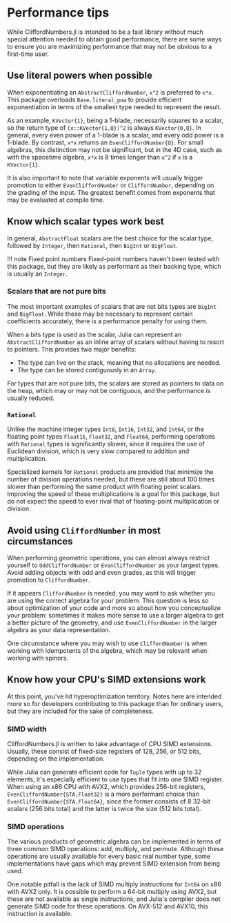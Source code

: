 # Performance tips

While CliffordNumbers.jl is intended to be a fast library without much special attention needed to
obtain good performance, there are some ways to ensure you are maximizing performance that may not
be obvious to a first-time user.

## Use literal powers when possible

When exponentiating an `AbstractCliffordNumber`, `x^2` is preferred to `x*x`. This package overloads
`Base.literal_pow` to provide efficient exponentiation in terms of the smallest type needed to
represent the result.

As an example, `KVector{1}`, being a 1-blade, necessarily squares to a scalar, so the return type
of `(x::KVector{1,Q})^2` is always `KVector{0,Q}`. In general, every even power of a 1-blade is a
scalar, and every odd power is a 1-blade. By contrast, `x*x` returns an `EvenCliffordNumber{Q}`. For
small algebras, this distinction may not be significant, but in the 4D case, such as with the
spacetime algebra, `x*x` is 8 times longer than `x^2` if `x` is a `KVector{1}`.

It is also important to note that variable exponents will usually trigger promotion to either
`EvenCliffordNumber` or `CliffordNumber`, depending on the grading of the input. The greatest
benefit comes from exponents that may be evaluated at compile time.

## Know which scalar types work best

In general, `AbstractFloat` scalars are the best choice for the scalar type, followed by `Integer`,
then `Rational`, then `BigInt` or `BigFloat`.

!!! note Fixed point numbers
    Fixed-point numbers haven't been tested with this package, but they are likely as performant as
    their backing type, which is usually an `Integer`.

### Scalars that are not pure bits

The most important examples of scalars that are not bits types are `BigInt` and `BigFloat`. While
these may be necessary to represent certain coefficients accurately, there is a performance penalty
for using them.

When a bits type is used as the scalar, Julia can represent an `AbstractCliffordNumber` as an inline
array of scalars without having to resort to pointers. This provides two major benefits:
  * The type can live on the stack, meaning that no allocations are needed.
  * The type can be stored contiguously in an `Array`.

For types that are not pure bits, the scalars are stored as pointers to data on the heap, which may
or may not be contiguous, and the performance is usually reduced.

### `Rational`

Unlike the machine integer types `Int8`, `Int16`, `Int32`, and `Int64`, or the floating point types
`Float16`, `Float32`, and `Float64`, performing operations with `Rational` types is significantly
slower, since it requires the use of Euclidean division, which is very slow compared to addition and
multiplication.

Specialized kernels for `Rational` products are provided that minimize the number of division
operations needed, but these are still about 100 times slower than performing the same product with
floating point scalars. Improving the speed of these multiplications is a goal for this package, but
do not expect the speed to ever rival that of floating-point multiplication or division.

## Avoid using `CliffordNumber` in most circumstances

When performing geometric operations, you can almost always restrict yourself to `OddCliffordNumber`
or `EvenCliffordNumber` as your largest types. Avoid adding objects with odd and even grades, as
this will trigger promotion to `CliffordNumber`.

If it appears `CliffordNumber` is needed, you may want to ask whether you are using the correct
algebra for your problem. This question is less so about optimization of your code and more so about
how you conceptualize your problem: sometimes it makes more sense to use a larger algebra to get a
better picture of the geometry, and use `EvenCliffordNumber` in the larger algebra as your data
representation.

One circumstance where you may wish to use `CliffordNumber` is when working with idempotents of the
algebra, which may be relevant when working with spinors.

## Know how your CPU's SIMD extensions work

At this point, you've hit hyperoptimization territory. Notes here are intended more so for
developers contributing to this package than for ordinary users, but they are included for the sake
of completeness.

### SIMD width

CliffordNumbers.jl is written to take advantage of CPU SIMD extensions. Usually, these consist of
fixed-size registers of 128, 256, or 512 bits, depending on the implementation.

While Julia can generate efficient code for `Tuple` types with up to 32 elements, it's especially
efficient to use types that fit into one SIMD register. When using an x86 CPU with AVX2, which
provides 256-bit registers, `EvenCliffordNumber{STA,Float32}` is a more performant choice than
`EvenCliffordNumber{STA,Float64}`, since the former consists of 8 32-bit scalars (256 bits total)
and the latter is twice the size (512 bits total).

### SIMD operations

The various products of geometric algebra can be implemented in terms of three common SIMD
operations: add, multiply, and permute. Although these operations are usually available for every
basic real number type, some implementations have gaps which may prevent SIMD extension from being
used.

One notable pitfall is the lack of SIMD multiply instructions for `Int64` on x86 with AVX2 only. It
is possible to perform a 64-bit multiply using AVX2, but these are not available as single
instructions, and Julia's compiler does not generate SIMD code for these operations. On AVX-512 and
AVX10, this instruction is available.
